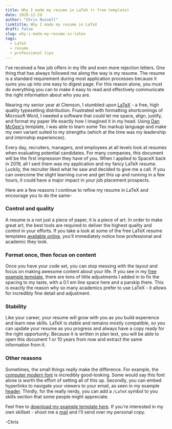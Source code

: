 ```yaml
---
title: Why I made my resume in LaTeX (+ free template)
date: 2020-12-29
author: "Chris Russell"
linktitle: Why I made my resume in LaTeX
draft: false
slug: why-i-made-my-resume-in-latex
tags:
  - LaTeX
  - resume
  - professional tips
---
```



I’ve received a few job offers in my life and even more rejection letters. One thing that has always followed me along the way is my resume. The resume is a standard requirement during most application processes because it sums you up into one easy to digest page. For this reason alone, you must do everything you can to make it easy to read and effectively communicate the right information about who you are.  

Nearing my senior year at Clemson, I stumbled upon [LaTeX](https://www.latex-project.org/) - a free, high quality typesetting distribution. Frustrated with formatting shortcomings of Microsoft Word, I needed a software that could let me space, align, justify, and format my paper life exactly how I imagined it in my head. Using [Dan McGee's](https://www.toofishes.net/blog/why-i-do-my-resume-latex/) template, I was able to learn some Tex markup language and make my own variant suited to my strengths (which at the time was my leadership and internship experiences).

Every day, recruiters, managers, and employees at all levels look at resumes when evaluating potential candidates. For many companies, this document will be the first impression they have of you. When I applied to SpaceX back in 2019, all I sent them was my application and my fancy LaTeX resume. Luckily, the recruiter liked what he saw and decided to give me a call. If you can overcome the slight learning curve and get this up and running in a few hours, it could have a major impact in your job placement prospects. 

Here are a few reasons I continue to refine my resume in LaTeX and encourage you to do the same- 

### **Control and quality**  

A resume is a not just a piece of paper, it is a piece of art. In order to make great art, the best tools are required to deliver the highest quality and control in your efforts. If you take a look at some of the free LaTeX resume templates [available online](https://www.latextemplates.com/cat/curricula-vitae), you'll immediately notice how professional and academic they look.

### **Format once, then focus on content**

Once you have your code set, you can stop messing with the layout and focus on making awesome content about your life. If you see in my [free example template](/docs/free-resume-template.tex), there are tons of little adjustments I added in to fix the spacing to my taste, with a 0.1 em line space here and a parskip there. This is exactly the reason why so many academics prefer to use LaTeX - it allows for incredibly fine detail and adjustment. 

### **Stability**

Like your career, your resume will grow with you as you build experience and learn new skills. LaTeX is stable and remains mostly compatible, so you can update your resume as you progress and always have a copy ready for the right opportunity. Because it is written in plan text, you will be able to open this document 1 or 10 years from now and extract the same information from it. 

### **Other reasons**

Sometimes, the small things really make the difference. For example, the [computer modern font](/img/computer-modern.gif) is incredibly good-looking. Some would say this font alone is worth the effort of setting all of this up. Secondly, you can embed hyperlinks to navigate your viewers to your email, as seen in my example [header](/docs/free-resume-template.pdf). Thirdly, for the really nerdy, you can add a `/LaTeX` symbol to you skills section that some people might appreciate. 

  
  
Feel free to [download my example template here](/docs/free-resume-template.tex). If you're interested in my own skillset - shoot me a [mail](mailto:chris.russell02@gmail.com) and I'll send over my personal copy. 

-Chris

